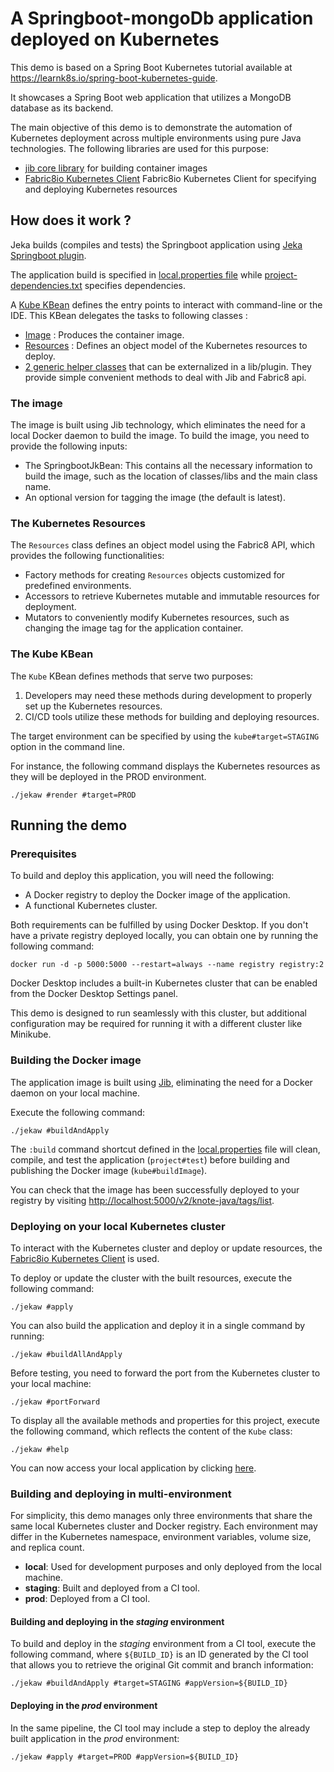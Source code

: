 # A Springboot-mongoDb application deployed on Kubernetes

This demo is based on a Spring Boot Kubernetes tutorial available at https://learnk8s.io/spring-boot-kubernetes-guide.

It showcases a Spring Boot web application that utilizes a MongoDB database as its backend.

The main objective of this demo is to demonstrate the automation of Kubernetes deployment across multiple environments using pure Java technologies. 
The following libraries are used for this purpose:

- [jib core library](https://github.com/GoogleContainerTools/jib/tree/master/jib-core) for building container images
- [Fabric8io Kubernetes Client](https://github.com/fabric8io/kubernetes-client) Fabric8io Kubernetes Client for specifying and deploying Kubernetes resources

## How does it work ?

Jeka builds (compiles and tests) the Springboot application using [Jeka Springboot
plugin](https://github.com/jeka-dev/jeka/tree/master/plugins/dev.jeka.plugins.springboot).

The application build is specified in [local.properties file](jeka/local.properties) while
[project-dependencies.txt](jeka/project-dependencies.txt) specifies dependencies.

A [Kube KBean](jeka/def/kube/Kube.java) defines the entry points to interact with command-line
or the IDE. This KBean delegates the tasks to following classes :
- [Image](jeka/def/kube/Image.java) : Produces the container image.
- [Resources](jeka//def/kube/Resources.java) : Defines an object model of the Kubernetes resources to deploy.
- [2 generic helper classes](jeka/def/kube/support) that can be externalized in a lib/plugin. They provide simple convenient methods to deal with Jib and Fabric8 api.


### The image

The image is built using Jib technology, which eliminates the need for a local Docker daemon to build the image. To build the image, you need to provide the following inputs:

- The SpringbootJkBean: This contains all the necessary information to build the image, such as the location of classes/libs and the main class name.
- An optional version for tagging the image (the default is latest).


### The Kubernetes Resources

The `Resources` class defines an object model using the Fabric8 API, which provides the following functionalities:

- Factory methods for creating `Resources` objects customized for predefined environments.
- Accessors to retrieve Kubernetes mutable and immutable resources for deployment.
- Mutators to conveniently modify Kubernetes resources, such as changing the image tag for the application container.

### The Kube KBean

The `Kube` KBean defines methods that serve two purposes:

1. Developers may need these methods during development to properly set up the Kubernetes resources.
2. CI/CD tools utilize these methods for building and deploying resources.

The target environment can be specified by using the `kube#target=STAGING` option in the command line.

For instance, the following command displays the Kubernetes resources as they will be deployed in the PROD environment.
```shell
./jekaw #render #target=PROD
```

## Running the demo

### Prerequisites

To build and deploy this application, you will need the following:

- A Docker registry to deploy the Docker image of the application.
- A functional Kubernetes cluster.

Both requirements can be fulfilled by using Docker Desktop. If you don't have a private registry deployed locally, you can obtain one by running the following command:

```shell
docker run -d -p 5000:5000 --restart=always --name registry registry:2
```

Docker Desktop includes a built-in Kubernetes cluster that can be enabled from the Docker Desktop Settings panel.

This demo is designed to run seamlessly with this cluster, but additional configuration may be required for running it with a different cluster like Minikube.

### Building the Docker image

The application image is built using [Jib](https://github.com/GoogleContainerTools/jib/tree/master/jib-core), eliminating the need for a Docker daemon on your local machine.

Execute the following command:
```shell
./jekaw #buildAndApply
```

The `:build` command shortcut defined in the [local.properties](jeka/local.properties) file will clean, compile, and test the application (`project#test`) before building and publishing the Docker image (`kube#buildImage`).

You can check that the image has been successfully deployed to your registry by visiting [http://localhost:5000/v2/knote-java/tags/list](http://localhost:5000/v2/knote-java/tags/list).

### Deploying on your local Kubernetes cluster

To interact with the Kubernetes cluster and deploy or update resources, the [Fabric8io Kubernetes Client](https://github.com/fabric8io/kubernetes-client) is used.

To deploy or update the cluster with the built resources, execute the following command:
```shell
./jekaw #apply
```

You can also build the application and deploy it in a single command by running:
```shell
./jekaw #buildAllAndApply
```

Before testing, you need to forward the port from the Kubernetes cluster to your local machine:
```shell
./jekaw #portForward
```

To display all the available methods and properties for this project, execute the following command, which reflects the content of the `Kube` class:
```shell
./jekaw #help
```

You can now access your local application by clicking [here](http://localhost:8080/).

### Building and deploying in multi-environment

For simplicity, this demo manages only three environments that share the same local Kubernetes cluster and Docker registry. Each environment may differ in the Kubernetes namespace, environment variables, volume size, and replica count.

- **local**: Used for development purposes and only deployed from the local machine.
- **staging**: Built and deployed from a CI tool.
- **prod**: Deployed from a CI tool.

#### Building and deploying in the *staging* environment

To build and deploy in the *staging* environment from a CI tool, execute the following command, where `${BUILD_ID}` is an ID generated by the CI tool that allows you to retrieve the original Git commit and branch information:

```shell
./jekaw #buildAndApply #target=STAGING #appVersion=${BUILD_ID}
```

#### Deploying in the *prod* environment

In the same pipeline, the CI tool may include a step to deploy the already built application in the *prod* environment:

```shell
./jekaw #apply #target=PROD #appVersion=${BUILD_ID}
```












